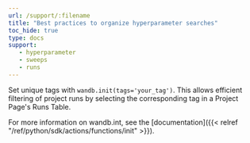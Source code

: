 ```yaml
---
url: /support/:filename
title: "Best practices to organize hyperparameter searches"
toc_hide: true
type: docs
support:
   - hyperparameter
   - sweeps
   - runs
---
```

Set unique tags with `wandb.init(tags='your_tag')`. This allows efficient filtering of project runs by selecting the corresponding tag in a Project Page's Runs Table. 


For more information on wandb.int, see the [documentation]({{< relref "/ref/python/sdk/actions/functions/init" >}}).